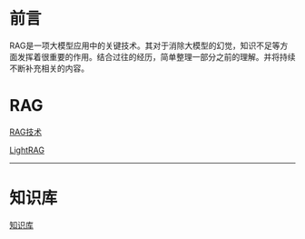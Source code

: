 # 前言



RAG是一项大模型应用中的关键技术。其对于消除大模型的幻觉，知识不足等方面发挥着很重要的作用。结合过往的经历，简单整理一部分之前的理解。并将持续不断补充相关的内容。








# RAG

[RAG技术](https://github.com/xiangyuliu/material_arrangement/blob/main/rag/RAG%E6%A3%80%E7%B4%A2.md)


[LightRAG](https://github.com/xiangyuliu/material_arrangement/blob/main/rag/LightRAG.md)




***




# 知识库

[知识库](https://github.com/xiangyuliu/material_arrangement/blob/main/rag/%E7%9F%A5%E8%AF%86%E5%BA%93%E6%9E%84%E5%BB%BA.md)








